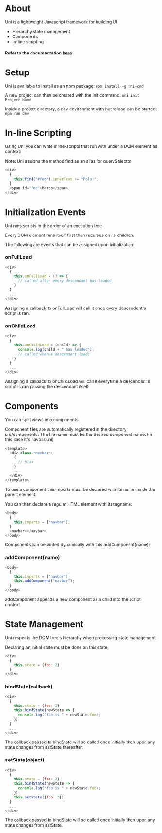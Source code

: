 # About
Uni is a lightweight Javascript framework for building UI

- Hierarchy state management
- Components
- In-line scripting

#### Refer to the documentation [here](https://anythony.github.io/uni-docs/)

# Setup

Uni is available to install as an npm package:
```npm install -g uni-cmd```
        
A new project can then be created with the init command:
```uni init Project_Name```

Inside a project directory, a dev environment with hot reload can be started:
```npm run dev```

# In-line Scripting

Using Uni you can write inline-scripts that run with under a DOM element as context:

Note: Uni assigns the method find as an alias for querySelector
```js
<div>
  {
    this.find("#foo").innerText += "Polo!";
  }
  <span id="foo">Marco</span>
</div>
```

# Initialization Events

Uni runs scripts in the order of an execution tree

Every DOM element runs itself first then recurses on its children.

The following are events that can be assigned upon initialization:

### onFullLoad
```js
<div>
  {
    this.onFullLoad = () => {
      // called after every descendant has loaded
    }
  }
  ...
</div>
``` 
Assigning a callback to onFullLoad will call it once every descendent's script is ran.

### onChildLoad
```js
<div>
  {
    this.onChildLoad = (child) => {
      console.log(child + " has loaded");
      // called when a descendant loads
    }
  }
  ...
</div>
```
Assigning a callback to onChildLoad will call it everytime a descendant's script is ran passing the descendant itself.

# Components

You can split views into components

Component files are automatically registered in the directory src/components.
The file name must be the desired component name. (In this case it's navbar.uni)
```js        
<template>
  <div class="navbar">
    {
      // blah
    }
    ...
  </div>
</template>
```
To use a component this.imports must be declared with its name inside the parent element.

You can then declare a regular HTML element with its tagname:
```js
<body>
  {
    this.imports = ["navbar"];
  }
  <navbar></navbar>
</body>
```
      
Components can be added dynamically with this.addComponent(name):

### addComponent(name)
```js       
<body>
  {
    this.imports = ["navbar"];
    this.addComponent("navbar");
  }
</body>
```

addComponent appends a new component as a child into the script context.

# State Management
Uni respects the DOM tree's hierarchy when processing state management

Declaring an initial state must be done on this.state:
```js        
<div>
  {
    this.state = {foo: 2}
  }
</div>
```
      
### bindState(callback)
```js
<div>
  {
    this.state = {foo: 2}
    this.bindState(newState => {
      console.log("foo is " + newState.foo);
    });
  }
  ...
</div>
```
      
The callback passed to bindState will be called once initially then upon any state changes from setState thereafter.

### setState(object)
```js        
<div>
  {
    this.state = {foo: 2}
    this.bindState(newState => {
      console.log("foo is " + newState.foo);
    });
    this.setState({foo: 3});
  }
  ...
</div>
```
      
The callback passed to bindState will be called once initially then upon any state changes from setState.
